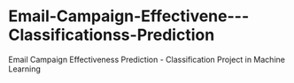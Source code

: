 # Email-Campaign-Effectivene---Classificationss-Prediction
Email Campaign Effectiveness Prediction - Classification Project in Machine Learning
